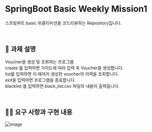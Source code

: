 # SpringBoot Basic Weekly Mission1
스프링부트 basic 위클리미션을 코드리뷰하는 Repository입니다.

<br/>

## 📌 과제 설명
Voucher을 생성 및 조회하는 프로그램 <br/>
create 를 입력하면 가이드에 따라 입력 후 Voucher을 생성합니다.<br/>
list를 입력하면 이 때까지 생성한 voucher의 이력을 조회합니다.<br/>
exit을 입력하면 프로그램을 종료합니다.<br/>
blacklist 를 입력하면 black_list.csv 파일의 내용이 출력됩니다.<br/>

<br/>

## 👩‍💻 요구 사항과 구현 내용
![image](https://user-images.githubusercontent.com/55437339/204711302-bec5a46d-ba60-42bb-8ba1-1a8ae6677aec.png)
